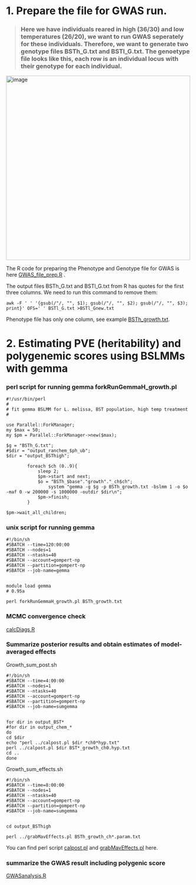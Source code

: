 # 1. Prepare the file for GWAS run.
> ### Here we have individuals reared in high (36/30) and low temperatures (26/20), we want to run GWAS seperately for these individuals. Therefore, we want to generate two genotype files BSTh_G.txt and BSTl_G.txt. The genoetype file looks like this, each row is an individual locus with their genotype for each individual. 

<img width="500" alt="image" src="https://github.com/user-attachments/assets/cc58d896-b997-4b6e-a143-c0ac25e53793">

The R code for preparing the Phenotype and Genotype file for GWAS is here [GWAS_file_prep.R](GWAS_file_prep.R) . 

The output files BSTh_G.txt and BSTl_G.txt from R has quotes for the first three columns. We need to run this command to remove them:
```
awk -F ' ' '{gsub(/"/, "", $1); gsub(/"/, "", $2); gsub(/"/, "", $3); print}' OFS=' ' BSTl_G.txt >BSTl_Gnew.txt
```

Phenotype file has only one column, see example [BSTh_growth.txt](BSTh_growth.txt). 

# 2. Estimating PVE (heritability) and polygenemic scores using BSLMMs with gemma

### perl script for running gemma forkRunGemmaH_growth.pl  

```
#!/usr/bin/perl
#
# fit gemma BSLMM for L. melissa, BST population, high temp treatment
#

use Parallel::ForkManager;
my $max = 50;
my $pm = Parallel::ForkManager->new($max);

$g = "BSTh_G.txt";
#$dir = "output_ranchem_$ph_ub";
$dir = "output_BSThigh";
 
		foreach $ch (0..9){
			sleep 2;
			$pm->start and next;
			$o = "BSTh_$base"."growth"."_ch$ch";
    			system "gemma -g $g -p BSTh_growth.txt -bslmm 1 -o $o -maf 0 -w 200000 -s 1000000 -outdir $dir\n";
			$pm->finish;
		}
	
$pm->wait_all_children;
```

### unix script for running gemma 
```
#!/bin/sh 
#SBATCH --time=120:00:00
#SBATCH --nodes=1
#SBATCH --ntasks=40
#SBATCH --account=gompert-np
#SBATCH --partition=gompert-np
#SBATCH --job-name=gemma


module load gemma
# 0.95a

perl forkRunGemmaH_growth.pl BSTh_growth.txt 
```
### MCMC convergence check 
[calcDiags.R](calcDiags.R)

### Summarize posterior results and obtain estimates of model-averaged effects
Growth_sum_post.sh
```
#!/bin/sh 
#SBATCH --time=4:00:00
#SBATCH --nodes=1
#SBATCH --ntasks=40
#SBATCH --account=gompert-np
#SBATCH --partition=gompert-np
#SBATCH --job-name=sumgemma


for dir in output_BST*
#for dir in output_chem_*
do 
cd $dir
echo "perl ../calpost.pl $dir *ch0*hyp.txt"
perl ../calpost.pl $dir BST*_growth_ch0.hyp.txt 
cd ..
done
```

Growth_sum_effects.sh
```
#!/bin/sh 
#SBATCH --time=8:00:00
#SBATCH --nodes=1
#SBATCH --ntasks=40
#SBATCH --account=gompert-np
#SBATCH --partition=gompert-np
#SBATCH --job-name=sumgemma


cd output_BSThigh

perl ../grabMavEffects.pl BSTh_growth_ch*.param.txt
```

You can find perl script [calpost.pl](calpost.pl) and [grabMavEffects.pl](grabMavEffects.pl) here. 

### summarize the GWAS result including polygenic score 

[GWASanalysis.R](GWASanalysis.R)

